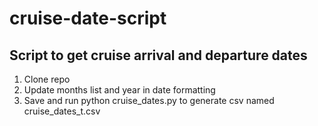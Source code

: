 # cruise-date-script

## Script to get cruise arrival and departure dates

1. Clone repo
2. Update months list and year in date formatting
3. Save and run python cruise_dates.py to generate csv named cruise_dates_t.csv
